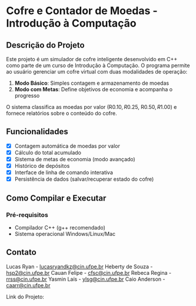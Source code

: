 # Cofre e Contador de Moedas - Introdução à Computação

## Descrição do Projeto

Este projeto é um simulador de cofre inteligente desenvolvido em C++ como parte de um curso de Introdução à Computação. O programa permite ao usuário gerenciar um cofre virtual com duas modalidades de operação:

1. **Modo Básico**: Simples contagem e armazenamento de moedas
2. **Modo com Metas**: Define objetivos de economia e acompanha o progresso

O sistema classifica as moedas por valor (R$0.10, R$0.25, R$0.50, R$1.00) e fornece relatórios sobre o conteúdo do cofre.

## Funcionalidades

- [x] Contagem automática de moedas por valor
- [x] Cálculo do total acumulado
- [x] Sistema de metas de economia (modo avançado)
- [x] Histórico de depósitos
- [x] Interface de linha de comando interativa
- [x] Persistência de dados (salvar/recuperar estado do cofre)

## Como Compilar e Executar

### Pré-requisitos
- Compilador C++ (g++ recomendado)
- Sistema operacional Windows/Linux/Mac

## Contato

Lucas Ryan - lucasryandkz@cin.ufpe.br
Heberty de Souza - hsp2@cin.ufpe.br
Cauan Felipe - cfsc@cin.ufpe.br
Rebeca Regina - rrss@cin.ufpe.br
Yasmin Laís - ylsg@cin.ufpe.br
Caio Anderson - caarr@cin.ufpe.br

Link do Projeto: 
